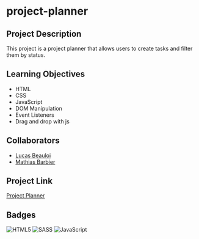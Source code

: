 # project-planner

## Project Description

This project is a project planner that allows users to create tasks and filter them by status.

## Learning Objectives

- HTML
- CSS
- JavaScript
- DOM Manipulation
- Event Listeners
- Drag and drop with js

## Collaborators

- [Lucas Beauloi](https://github.com/lbeauloi)
- [Mathias Barbier](https://github.com/PAZTEK1007)


## Project Link

[Project Planner](https://alexandrevdw.github.io/project-planner/)

## Badges
![HTML5](https://img.shields.io/badge/html5-%23E34F26.svg?style=for-the-badge&logo=html5&logoColor=white)
![SASS](https://img.shields.io/badge/SASS-hotpink.svg?style=for-the-badge&logo=SASS&logoColor=white)
![JavaScript](https://img.shields.io/badge/javascript-%23323330.svg?style=for-the-badge&logo=javascript&logoColor=%23F7DF1E)
